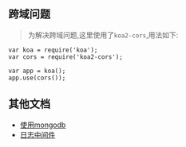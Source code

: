 ## 跨域问题
> 为解决跨域问题,这里使用了`koa2-cors`,用法如下:

```
var koa = require('koa');
var cors = require('koa2-cors');

var app = koa();
app.use(cors());
```

## 其他文档
  - [使用mongodb](./使用mongodb.md)
  - [日志中间件](./日志中间件.md)